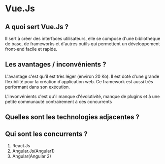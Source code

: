 #  Vue.Js 

## A quoi sert Vue.Js ?

Il sert à créer des interfaces utilisateurs, elle se compose d'une bibliothèque de base, de frameworks et d'autres outils qui permettent un développement front-end facile et rapide.

## Les avantages / inconvénients ?

L'avantage c'est qu'il est très léger (environ 20 Ko). Il est doté d'une grande flexibilité pour la création d'application web. Ce framework est aussi très performant dans son exécution.

L'invonvénients c'est qu'il manque d'évolutivité, manque de plugins et à une petite communauté contrairement à ces concurrents

## Quelles sont les technologies adjacentes ?




## Qui sont les concurrents ?

1. React.Js
2. Angular.Js(Angular1)
3. Angular(Angular 2)